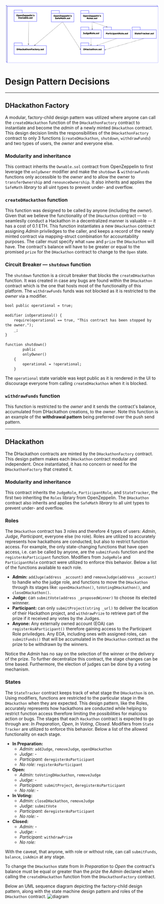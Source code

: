 ![diagram](./UML/UML_data_modeling.png)

# Design Pattern Decisions
---

## DHackathon Factory

A modular, factory-child design pattern was utilized where anyone can call the `createDHackathon` function of the `DHackathonFactory` contract to instantiate and become the _admin_ of a newly minted `DHackathon` contract. This design decision limits the responsibilities of the `DHackathonFactory` contract to only 3 functions (`createDHackathon`, `shutdown`, `withdrawFunds`) and two types of users, the _owner_ and everyone else. 

### Modularity and inheritance
This contract inherits the `Ownable.sol` contract from OpenZeppelin to first leverage the `onlyOwner` modifier and make the `shutdown` \& `withdrawFunds` functions only accessible to the _owner_ and to allow the owner to `transferOwnership` and `renounceOwnership`. It also inherits and applies the `SafeMath` _library_ to all uint types to prevent under- and overflow.

### `createDHackathon` function

This function was designed to be called by anyone (including the _owner_). Given that we believe the functionality of the `DHackathon` contract — to seamleslly conduct a Hackathon in a decentralized manner is valuable — it has a cost of 0.1 ETH. This function instantiates a new `DHackathon` contract assigning _Admin_ priviledges to the caller, and keeps a record of the newly minted contract via mapping-struct combination for accountability purposes. The caller must specify what `name` and `prize` the `DHackathon` will have. The contract's balance will have to be greater or equal to the promised `prize` for the `DHackathon` contract to change to the `Open` state.

### Circuit Breaker — `shutdown` function

The `shutdown` function is a circuit breaker that blocks the `createDHackathon` function. It was created in case any bugs are found within the `DHackathon` contract which is the one that hosts most of the functionality of this platform. The `withdrawFunds` funds was not blocked as it is restricted to the _owner_ via a modifier.
```
bool public operational = true;

modifier isOperational() {
    require(operational == true, "This contract has been stopped by the owner.");
    _;
}

function shutdown()
        public
        onlyOwner()
    {
        operational = !operational;
    }
```

The `operational` state variable was kept public as it is rendered in the UI to discourage everyone from calling `createDHackathon` when it is blocked.

### `withdrawFunds` function

This function is restricted to the _owner_ and it sends the contract's balance, accumulated from DHackathon creations, to the _owner_. Note this function is an example of the **withdrawal pattern** being preferred over the push send pattern.

---


## DHackathon

The DHackathon contracts are minted by the `DHackathonFactory` contract. This design pattern makes each `DHackathon` contract modular and independent. Once instantiated, it has no concern or need for the `DHackathonFactory` that created it.

### Modularity and inheritance

This contract inherits the `JudgeRole`, `ParticipantRole`, and `StateTracker`, the first two inheriting the `Roles` library from OpenZeppelin. The `DHackathon` contract also inherits and applies the `SafeMath` _library_ to all uint types to prevent under- and overflow.

### Roles

The `DHackathon` contract has 3 roles and therefore 4 types of users: _Admin_, _Judge_, _Participant_, everyone else (no role). Roles are utilized to accurately represents how hackathons are conducted, but also to restrict function access. For example, the only state-changing functions that have open access, i.e. can be called by anyone, are the   `submitFunds` function and the `registerAsParticipant` function. Modifiers from `JudgeRole` and `ParticipantRole` contract were utilized to enforce this behavior. Below a list of the functions available to each role.


+ **Admin:**  `addJuge(address _account)` and `removeJudge(address _account)` to handle who the judge role, and functions to move the `DHackathon` through its stages like: `openDHackathon()`, `toVotingDHackathon()`, and `closeDHackathon()`.
+ **Judge:** can `submitVote(address _proposedWinner)` to choose its elected winnner.
+ **Participant:** can only `submitProject(string _url)` to deliver the location of their Hackathon project, and `withdrawPrize` to retrieve part of the prize if it received any votes by the Judges.
+ **Anyone:** Any externally owned account (EOA) can `registerAsAParticipant()` therefore gaining access to the Participant Role priviledges. Any EOA, including ones with assigned roles, can `submitFunds()` that will be accumulated in the `DHackathon` contract as the prize to be withdrawn by the winners.

Notice the _Admin_ has no say on the selection of the winner or the delivery of the prize. To further decentralize this contract, the stage changes can be time based. Furthermore, the election of judges can be done by a voting mechanism.


### States

The `StateTracker` contract keeps track of what stage the `DHackathon` is on. Using modifiers, functions are restricted to the particular stage in the `DHackathon` when they are expected. This design pattern, like the Roles, accurately represents how hackathons are conducted while helping to restrict function access therefore limiting the possibilities for malicious action or bugs. The stages that each `Hackathon` contract is expected to go through are: _In Preparation_, _Open_, _In Voting_, _Closed_. Modifiers from `State Tracker` are utilized to enforce this behavior. Below a list of the allowed functionality on each stage.

+ **In Preparation:** 
  + *Admin:* `addJudge`, `removeJudge`, `openDHackathon`
  + *Judge:* -
  + *Participant:* `deregisterAsParticipant`
  + *No role:* `registerAsParticipant`
+ **Open:**
  + *Admin:* `toVotingDHackathon`, `removeJudge`
  + *Judge:* -
  + *Participant:* `submitProject`, `deregisterAsParticipant`
  + *No role:* -
+ **In Voting:**
  + *Admin:* `closeDHackathon`, `removeJudge`
  + *Judge:* `submitVote`
  + *Participant:* `deregisterAsParticipant`
  + *No role:* -
+ **Closed:**
  + *Admin:* -
  + *Judge:* -
  + *Participant:* `withdrawPrize`
  + *No role:* 

With the caveat, that anyone, with role or without role, can call `submitFunds`, `balance`, `isAdmin` at any stage.

To change the `DHackathon` state from _In Preparation_ to _Open_ the contract's balance must be equal or greater than the _prize_ the _Admin_ declared when calling the `createDHackathon` function from the `DHackathonFactory` contract.

Below an UML sequence diagram depicting the factory-child design pattern, along with the state machine design pattern and roles of the `DHackathon` contract.
![diagram](./UML/UML_sequence_diagram)